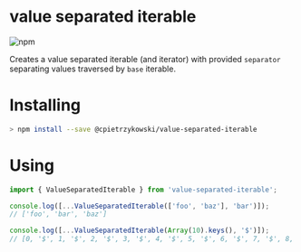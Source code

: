 # value separated iterable

![npm](https://github.com/cpietrzykowski/js-value-separated-iterable/actions/workflows/package.yml/badge.svg)

Creates a value separated iterable (and iterator) with provided `separator` separating values traversed by `base` iterable.
 

# Installing

```sh
> npm install --save @cpietrzykowski/value-separated-iterable
```

# Using

```typescript
import { ValueSeparatedIterable } from 'value-separated-iterable';

console.log([...ValueSeparatedIterable(['foo', 'baz'], 'bar')]);
// ['foo', 'bar', 'baz']

console.log([...ValueSeparatedIterable(Array(10).keys(), '$')]);
// [0, '$', 1, '$', 2, '$', 3, '$', 4, '$', 5, '$', 6, '$', 7, '$', 8, '$', 9]
```
